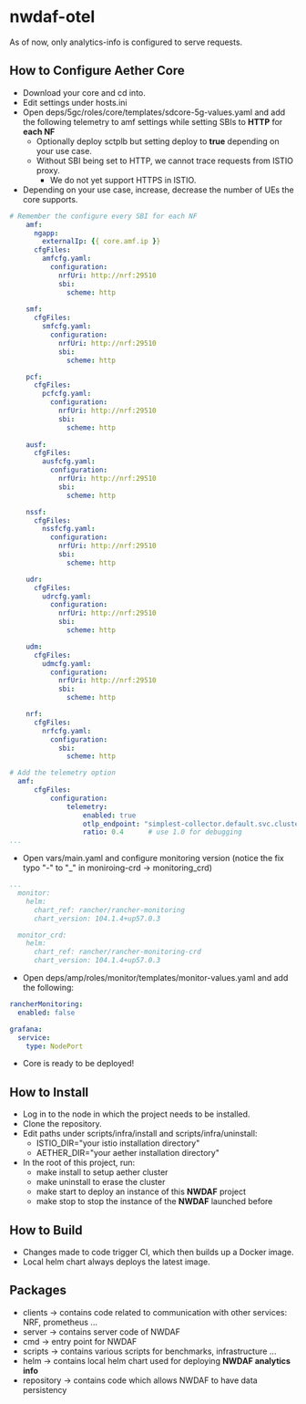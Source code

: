 # nwdaf-otel 

As of now, only analytics-info is configured to serve requests.

## How to Configure Aether Core

* Download your core and cd into.
* Edit settings under hosts.ini
* Open deps/5gc/roles/core/templates/sdcore-5g-values.yaml and add the following telemetry to amf settings while setting SBIs to **HTTP** for **each NF**
  * Optionally deploy sctplb but setting deploy to **true** depending on your use case.
  * Without SBI being set to HTTP, we cannot trace requests from ISTIO proxy.
    * We do not yet support HTTPS in ISTIO.
* Depending on your use case, increase, decrease the number of UEs the core supports.
```yaml
# Remember the configure every SBI for each NF
    amf:
      ngapp:
        externalIp: {{ core.amf.ip }}
      cfgFiles:
        amfcfg.yaml:
          configuration:
            nrfUri: http://nrf:29510
            sbi:
              scheme: http
          
    smf:
      cfgFiles:
        smfcfg.yaml:
          configuration:
            nrfUri: http://nrf:29510
            sbi:
              scheme: http

    pcf:
      cfgFiles:
        pcfcfg.yaml:
          configuration:
            nrfUri: http://nrf:29510
            sbi:
              scheme: http
              
    ausf:
      cfgFiles:
        ausfcfg.yaml:
          configuration:
            nrfUri: http://nrf:29510
            sbi:
              scheme: http

    nssf:
      cfgFiles:
        nssfcfg.yaml:
          configuration:
            nrfUri: http://nrf:29510
            sbi:
              scheme: http

    udr:
      cfgFiles:
        udrcfg.yaml:
          configuration:
            nrfUri: http://nrf:29510
            sbi:
              scheme: http

    udm:
      cfgFiles:
        udmcfg.yaml:
          configuration:
            nrfUri: http://nrf:29510
            sbi:
              scheme: http

    nrf:
      cfgFiles:
        nrfcfg.yaml:
          configuration:
            sbi:
              scheme: http

# Add the telemetry option
  amf:
	  cfgFiles:
		  configuration:
			  telemetry:
				  enabled: true
				  otlp_endpoint: "simplest-collector.default.svc.cluster.local:4317"
				  ratio: 0.4      # use 1.0 for debugging                          # Optional; defaults to 1.0. If set to 0, AMF assumes 1.0.
...
```
* Open vars/main.yaml and configure monitoring version (notice the fix typo "-" to "_" in moniroing-crd -> monitoring_crd)
```yaml
...
  monitor:
    helm:
      chart_ref: rancher/rancher-monitoring
      chart_version: 104.1.4+up57.0.3

  monitor_crd:
    helm:
      chart_ref: rancher/rancher-monitoring-crd
      chart_version: 104.1.4+up57.0.3
```
* Open deps/amp/roles/monitor/templates/monitor-values.yaml and add the following:
```yaml
rancherMonitoring:
  enabled: false

grafana:
  service:
    type: NodePort
```
* Core is ready to be deployed!

## How to Install

* Log in to the node in which the project needs to be installed.
* Clone the repository.
* Edit paths under scripts/infra/install and scripts/infra/uninstall:
  * ISTIO_DIR="your istio installation directory"
  * AETHER_DIR="your aether installation directory"
* In the root of this project, run:
  * make install to setup aether cluster
  * make uninstall to erase the cluster
  * make start to deploy an instance of this **NWDAF** project
  * make stop to stop the instance of the **NWDAF** launched before

## How to Build

* Changes made to code trigger CI, which then builds up a Docker image.
* Local helm chart always deploys the latest image.

## Packages

* clients -> contains code related to communication with other services: NRF, prometheus ...
* server -> contains server code of NWDAF
* cmd -> entry point for NWDAF
* scripts -> contains various scripts for benchmarks, infrastructure ...
* helm -> contains local helm chart used for deploying **NWDAF analytics info**
* repository -> contains code which allows NWDAF to have data persistency